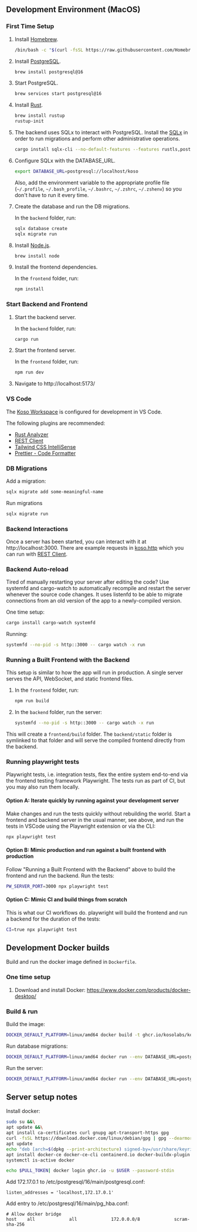 ## Development Environment (MacOS)

### First Time Setup

1. Install [Homebrew](https://brew.sh/).

   ```sh
   /bin/bash -c "$(curl -fsSL https://raw.githubusercontent.com/Homebrew/install/HEAD/install.sh)"
   ```

1. Install [PostgreSQL](https://www.postgresql.org/).

   ```sh
   brew install postgresql@16
   ```

1. Start PostgreSQL.

   ```sh
   brew services start postgresql@16
   ```

1. Install [Rust](https://www.rust-lang.org/).

   ```sh
   brew install rustup
   rustup-init
   ```

1. The backend uses SQLx to interact with PostgreSQL. Install the [SQLx](https://github.com/launchbadge/sqlx/blob/main/sqlx-cli/README.md) in order to run migrations and perform other administrative operations.

   ```sh
   cargo install sqlx-cli --no-default-features --features rustls,postgres
   ```

1. Configure SQLx with the DATABASE_URL.

   ```sh
   export DATABASE_URL=postgresql://localhost/koso
   ```

   Also, add the environment variable to the appropriate profile file (`~/.profile`, `~/.bash_profile`, `~/.bashrc`, `~/.zshrc`, `~/.zshenv`) so you don't have to run it every time.

1. Create the database and run the DB migrations.

   In the `backend` folder, run:

   ```sh
   sqlx database create
   sqlx migrate run
   ```

1. Install [Node.js](https://nodejs.org/).

   ```sh
   brew install node
   ```

1. Install the frontend dependencies.

   In the `frontend` folder, run:

   ```sh
   npm install
   ```

### Start Backend and Frontend

1. Start the backend server.

   In the `backend` folder, run:

   ```sh
   cargo run
   ```

1. Start the frontend server.

   In the `frontend` folder, run:

   ```sh
   npm run dev
   ```

1. Navigate to http://localhost:5173/

### VS Code

The [Koso Workspace](koso.code-workspace) is configured for development in VS Code.

The following plugins are recommended:

- [Rust Analyzer](https://marketplace.visualstudio.com/items?itemName=rust-lang.rust-analyzer)
- [REST Client](https://marketplace.visualstudio.com/items?itemName=humao.rest-client)
- [Tailwind CSS IntelliSense](https://marketplace.visualstudio.com/items?itemName=bradlc.vscode-tailwindcss)
- [Prettier - Code Formatter](https://marketplace.visualstudio.com/items?itemName=esbenp.prettier-vscode)

### DB Migrations

Add a migration:

```bash
sqlx migrate add some-meaningful-name
```

Run migrations

```bash
sqlx migrate run
```

### Backend Interactions

Once a server has been started, you can interact with it at http://localhost:3000. There are example requests in [koso.http](backend/koso.http) which you can run with [REST Client](https://marketplace.visualstudio.com/items?itemName=humao.rest-client).

### Backend Auto-reload

Tired of manually restarting your server after editing the code? Use systemfd and cargo-watch to
automatically recompile and restart the server whenever the source code changes.
It uses listenfd to be able to migrate connections from an old version of the app to a newly-compiled version.

One time setup:

```bash
cargo install cargo-watch systemfd
```

Running:

```bash
systemfd --no-pid -s http::3000 -- cargo watch -x run
```

### Running a Built Frontend with the Backend

This setup is similar to how the app will run in production. A single server serves the API, WebSocket, and static frontend files.

1. In the `frontend` folder, run:

   ```bash
   npm run build
   ```

1. In the `backend` folder, run the server:

   ```bash
   systemfd --no-pid -s http::3000 -- cargo watch -x run
   ```

This will create a `frontend/build` folder. The `backend/static` folder is symlinked to that folder and will serve the compiled frontend directly from the backend.

### Running playwright tests

Playwright tests, i.e. integration tests, flex the entire system end-to-end via the frontend testing
framework Playwright. The tests run as part of CI, but you may also run them locally.

#### Option A: Iterate quickly by running against your development server

Make changes and run the tests quickly without rebuilding the world. Start a frontend and backend
server in the usual manner, see above, and run the tests in VSCode using the Playwright extension or
via the CLI:

```bash
npx playwright test
```

#### Option B: Mimic production and run against a built frontend with production

Follow "Running a Built Frontend with the Backend" above to build the frontend and run the backend.
Run the tests:

```bash
PW_SERVER_PORT=3000 npx playwright test
```

#### Option C: Mimic CI and build things from scratch

This is what our CI workflows do. playwright will build the frontend and run a backend for the
duration of the tests:

```bash
CI=true npx playwright test
```

## Development Docker builds

Build and run the docker image defined in `Dockerfile`.

### One time setup

1. Download and install Docker: https://www.docker.com/products/docker-desktop/

### Build & run

Build the image:

```bash
DOCKER_DEFAULT_PLATFORM=linux/amd64 docker build -t ghcr.io/kosolabs/koso .
```

Run database migrations:

```bash
DOCKER_DEFAULT_PLATFORM=linux/amd64 docker run --env DATABASE_URL=postgresql://$USER@host.docker.internal/$USER --rm -it ghcr.io/kosolabs/koso:latest "./sqlx" migrate run
```

Run the server:

```bash
DOCKER_DEFAULT_PLATFORM=linux/amd64 docker run --env DATABASE_URL=postgresql://$USER@host.docker.internal/$USER --publish 3000:3000 --publish 127.0.0.1:3001:3001 --rm -it ghcr.io/kosolabs/koso:latest
```

## Server setup notes

Install docker:

```bash
sudo su &&\
apt update &&\
apt install ca-certificates curl gnupg apt-transport-https gpg
curl -fsSL https://download.docker.com/linux/debian/gpg | gpg --dearmor -o /usr/share/keyrings/docker.gpg
apt update
echo "deb [arch=$(dpkg --print-architecture) signed-by=/usr/share/keyrings/docker.gpg] https://download.docker.com/linux/debian bookworm stable" |tee /etc/apt/sources.list.d/docker.list > /dev/null
apt install docker-ce docker-ce-cli containerd.io docker-buildx-plugin docker-compose-plugin docker-compose
systemctl is-active docker

echo $PULL_TOKEN| docker login ghcr.io -u $USER --password-stdin
```

Add 172.17.0.1 to /etc/postgresql/16/main/postgresql.conf:

```
listen_addresses = 'localhost,172.17.0.1'
```

Add entry to /etc/postgresql/16/main/pg_hba.conf:

```
# Allow docker bridge
host    all             all             172.0.0.0/8             scram-sha-256
```
